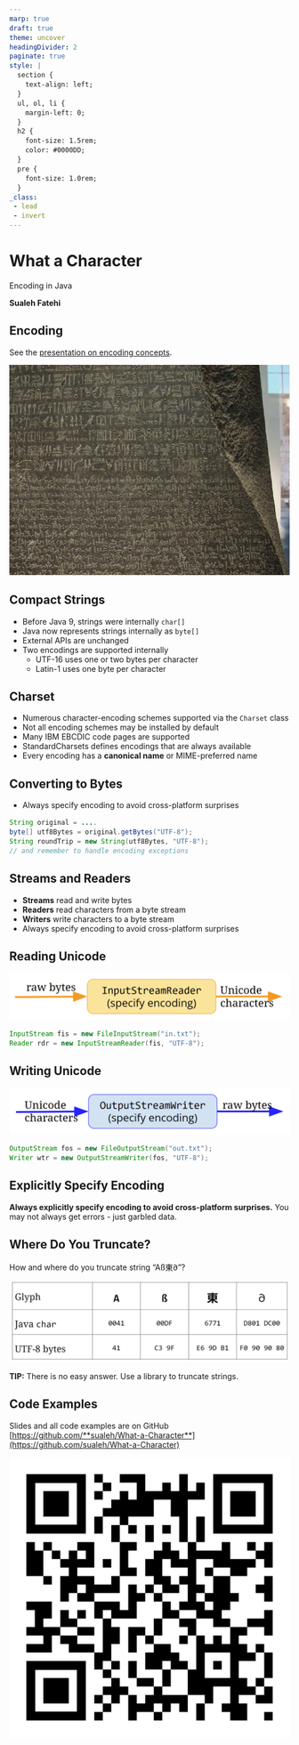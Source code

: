```yaml
---
marp: true
draft: true
theme: uncover
headingDivider: 2
paginate: true
style: |
  section {
    text-align: left;
  }
  ul, ol, li {
    margin-left: 0;
  }
  h2 {
    font-size: 1.5rem;
    color: #0000DD;
  }
  pre {
    font-size: 1.0rem;
  }
_class:
 - lead
 - invert
---
```


# What a Character

Encoding in Java

**Sualeh Fatehi**



## Encoding 

See the [presentation on encoding concepts](https://sualeh.github.io/What-a-Character/what-a-character-encoding.pdf).

![bg right opacity:.5](../common/rosetta-stone.jpg "Rosetta Stone")



## Compact Strings

- Before Java 9, strings were internally `char[]`
- Java now represents strings internally as `byte[]`
- External APIs are unchanged
- Two encodings are supported internally
  - UTF-16 uses one or two bytes per character
  - Latin-1 uses one byte per character


## Charset

- Numerous character-encoding schemes supported via the `Charset` class
- Not all encoding schemes may be installed by default
- Many IBM EBCDIC code pages are supported
- StandardCharsets defines encodings that are always available
- Every encoding has a **canonical name** or MIME-preferred name


## Converting to Bytes

- Always specify encoding to avoid cross-platform surprises

```java
String original = ....
byte[] utf8Bytes = original.getBytes("UTF-8");
String roundTrip = new String(utf8Bytes, "UTF-8");
// and remember to handle encoding exceptions
```


## Streams and Readers

- **Streams** read and write bytes
- **Readers** read characters from a byte stream
- **Writers** write characters to a byte stream
- Always specify encoding to avoid cross-platform surprises


## Reading Unicode

![width:1200](reader.png "Reader")

```java
InputStream fis = new FileInputStream("in.txt");
Reader rdr = new InputStreamReader(fis, "UTF-8");
```

## Writing Unicode

![width:1200](writer.png "Writer")

```java
OutputStream fos = new FileOutputStream("out.txt");
Writer wtr = new OutputStreamWriter(fos, "UTF-8");
```


## Explicitly Specify Encoding 

**Always explicitly specify encoding to avoid cross-platform surprises.**
You may not always get errors - just garbled data.


## Where Do You Truncate?

How and where do you truncate string “Aß東𐐀”? 

![width:1100](truncate.png "Truncate")

**TIP:** There is no easy answer. Use a library to truncate strings.


## Code Examples

Slides and all code examples are on GitHub
[https://github.com/**sualeh/What-a-Character**](https://github.com/sualeh/What-a-Character)

![width:300](../common/qr-code.png "QR Code")

